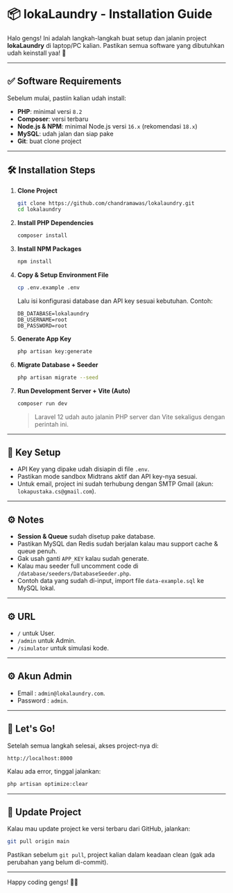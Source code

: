 # 📦 lokaLaundry - Installation Guide

Halo gengs! Ini adalah langkah-langkah buat setup dan jalanin project **lokaLaundry** di laptop/PC kalian. Pastikan semua software yang dibutuhkan udah keinstall yaa! 🚀

---

## ✅ Software Requirements

Sebelum mulai, pastiin kalian udah install:

* **PHP**: minimal versi `8.2`
* **Composer**: versi terbaru
* **Node.js & NPM**: minimal Node.js versi `16.x` (rekomendasi `18.x`)
* **MySQL**: udah jalan dan siap pake
* **Git**: buat clone project

---

## 🛠️ Installation Steps

1. **Clone Project**

   ```bash
   git clone https://github.com/chandramawas/lokalaundry.git
   cd lokalaundry
   ```

2. **Install PHP Dependencies**

   ```bash
   composer install
   ```

3. **Install NPM Packages**

   ```bash
   npm install
   ```

4. **Copy & Setup Environment File**

   ```bash
   cp .env.example .env
   ```

   Lalu isi konfigurasi database dan API key sesuai kebutuhan.
   Contoh:

   ```env
   DB_DATABASE=lokalaundry
   DB_USERNAME=root
   DB_PASSWORD=root
   ```

5. **Generate App Key**

   ```bash
   php artisan key:generate
   ```

6. **Migrate Database + Seeder**

   ```bash
   php artisan migrate --seed
   ```

7. **Run Development Server + Vite (Auto)**

   ```bash
   composer run dev
   ```

   > Laravel 12 udah auto jalanin PHP server dan Vite sekaligus dengan perintah ini.

---

## 🔑 Key Setup

* API Key yang dipake udah disiapin di file `.env`.
* Pastikan mode sandbox Midtrans aktif dan API key-nya sesuai.
* Untuk email, project ini sudah terhubung dengan SMTP Gmail (akun: `lokapustaka.cs@gmail.com`).

---

## ⚙️ Notes

* **Session & Queue** sudah disetup pake database.
* Pastikan MySQL dan Redis sudah berjalan kalau mau support cache & queue penuh.
* Gak usah ganti `APP_KEY` kalau sudah generate.
* Kalau mau seeder full uncomment code di `/database/seeders/DatabaseSeeder.php`.
* Contoh data yang sudah di-input, import file `data-example.sql` ke MySQL lokal.

---

## ⚙️ URL

* `/` untuk User.
* `/admin` untuk Admin.
* `/simulator` untuk simulasi kode.

---

## ⚙️ Akun Admin

* Email : `admin@lokalaundry.com`.
* Password : `admin`.

---

## 🚀 Let's Go!

Setelah semua langkah selesai, akses project-nya di:

```
http://localhost:8000
```

Kalau ada error, tinggal jalankan:

```bash
php artisan optimize:clear
```

---

## 🔗 Update Project

Kalau mau update project ke versi terbaru dari GitHub, jalankan:

```bash
git pull origin main
```

Pastikan sebelum `git pull`, project kalian dalam keadaan clean (gak ada perubahan yang belum di-commit).

---

Happy coding gengs! 🚀💪
